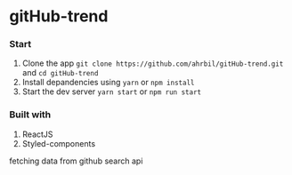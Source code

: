 # gitHub-trend

### Start
1. Clone the app
  `git clone https://github.com/ahrbil/gitHub-trend.git`
  and `cd gitHub-trend` 
 2. Install depandencies using
  `yarn` or `npm install`
 3. Start the dev server 
  `yarn start` or `npm run start`
  
### Built with
1. ReactJS
2. Styled-components

fetching data from github search api
